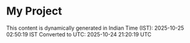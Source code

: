 # My Project

This content is dynamically generated in Indian Time (IST): 2025-10-25 02:50:19 IST
Converted to UTC: 2025-10-24 21:20:19 UTC
